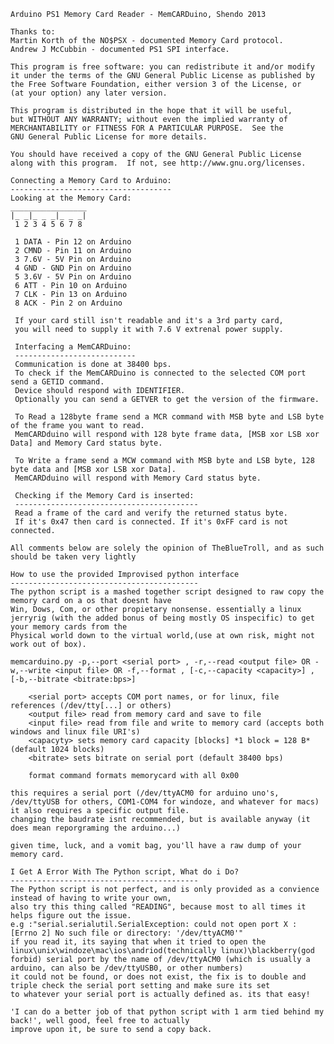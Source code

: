 	Arduino PS1 Memory Card Reader - MemCARDuino, Shendo 2013

	Thanks to:
	Martin Korth of the NO$PSX - documented Memory Card protocol.
	Andrew J McCubbin - documented PS1 SPI interface.

	This program is free software: you can redistribute it and/or modify
	it under the terms of the GNU General Public License as published by
	the Free Software Foundation, either version 3 of the License, or
	(at your option) any later version.

	This program is distributed in the hope that it will be useful,
	but WITHOUT ANY WARRANTY; without even the implied warranty of
	MERCHANTABILITY or FITNESS FOR A PARTICULAR PURPOSE.  See the
	GNU General Public License for more details.

	You should have received a copy of the GNU General Public License
	along with this program.  If not, see http://www.gnu.org/licenses.

	Connecting a Memory Card to Arduino:
	------------------------------------
	Looking at the Memory Card:
	_________________
	|_ _|_ _ _|_ _ _|
	 1 2 3 4 5 6 7 8
	 
	 1 DATA - Pin 12 on Arduino
	 2 CMND - Pin 11 on Arduino
	 3 7.6V - 5V Pin on Arduino
	 4 GND - GND Pin on Arduino
	 5 3.6V - 5V Pin on Arduino
	 6 ATT - Pin 10 on Arduino
	 7 CLK - Pin 13 on Arduino
	 8 ACK - Pin 2 on Arduino
	 
	 If your card still isn't readable and it's a 3rd party card,
	 you will need to supply it with 7.6 V extrenal power supply.
	 
	 Interfacing a MemCARDuino:
	 ---------------------------
	 Communication is done at 38400 bps.
	 To check if the MemCARDuino is connected to the selected COM port send a GETID command.
	 Device should respond with IDENTIFIER.
	 Optionally you can send a GETVER to get the version of the firmware.
	 
	 To Read a 128byte frame send a MCR command with MSB byte and LSB byte of the frame you want to read.
	 MemCARDduino will respond with 128 byte frame data, [MSB xor LSB xor Data] and Memory Card status byte.
	 
	 To Write a frame send a MCW command with MSB byte and LSB byte, 128 byte data and [MSB xor LSB xor Data].
	 MemCARDduino will respond with Memory Card status byte.
	 
	 Checking if the Memory Card is inserted:
	 -----------------------------------------
	 Read a frame of the card and verify the returned status byte.
	 If it's 0x47 then card is connected. If it's 0xFF card is not connected.

	All comments below are solely the opinion of TheBlueTroll, and as such should be taken very lightly 

	How to use the provided Improvised python interface
	------------------------------------------
	The python script is a mashed together script designed to raw copy the memory card on a os that doesnt have
	Win, Dows, Com, or other propietary nonsense. essentially a linux jerryrig (with the added bonus of being mostly OS inspecific) to get your memory cards from the 
	Physical world down to the virtual world,(use at own risk, might not work out of box).
 
	memcarduino.py -p,--port <serial port> , -r,--read <output file> OR -w,--write <input file> OR -f,--format , [-c,--capacity <capacity>] , [-b,--bitrate <bitrate:bps>]
		
		<serial port> accepts COM port names, or for linux, file references (/dev/tty[...] or others)
		<output file> read from memory card and save to file
		<input file> read from file and write to memory card (accepts both windows and linux file URI's)
		<capacyty> sets memory card capacity [blocks] *1 block = 128 B* (default 1024 blocks)
		<bitrate> sets bitrate on serial port (default 38400 bps)
		
		format command formats memorycard with all 0x00

	this requires a serial port (/dev/ttyACM0 for arduino uno's, /dev/ttyUSB for others, COM1-COM4 for windoze, and whatever for macs)
	it also requires a specific output file.
	changing the baudrate isnt recommended, but is available anyway (it does mean reporgraming the arduino...)

	given time, luck, and a vomit bag, you'll have a raw dump of your memory card.

	I Get A Error With The Python script, What do i Do?
	------------------------------------------
	The Python script is not perfect, and is only provided as a convience instead of having to write your own,
	also try this thing called "READING", because most to all times it helps figure out the issue. 
	e.g :"serial.serialutil.SerialException: could not open port X : [Errno 2] No such file or directory: '/dev/ttyACM0'"
	if you read it, its saying that when it tried to open the linux\unix\windoze\mac\ios\andriod(technically linux)\blackberry(god forbid) serial port by the name of /dev/ttyACM0 (which is usually a arduino, can also be /dev/ttyUSB0, or other numbers)
	it could not be found, or does not exist, the fix is to double and triple check the serial port setting and make sure its set 
	to whatever your serial port is actually defined as. its that easy!

	'I can do a better job of that python script with 1 arm tied behind my back!', well good, feel free to actually
	improve upon it, be sure to send a copy back.
	

